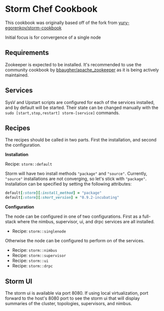 # Storm Chef Cookbook

This cookbook was originally based off of the fork from [yury-egorenkov/storm-cookbook](https://github.com/yury-egorenkov/storm-cookbook)

Initial focus is for convergence of a single node

## Requirements

Zookeeper is expected to be installed.  It's recommended to use the community
cookbook by [bbaugher/apache_zookeeper](https://github.com/bbaugher/apache_zookeeper)
as it is being actively maintained.

## Services

SysV and Upstart scripts are configured for each of the services installed, and by
default will be started.  Their state can be changed manually with the
`sudo [start,stop,restart] storm-[service]` commands.

## Recipes

The recipes should be called in two parts.  First the installation, and second
the configuration.

**Installation**

Recipe: `storm::default`

Storm will have two install methods `"package"` and `"source"`.  Currently,
`"source"` installations are not converging, so let's stick with `"package"`.
Installation can be specified by setting the following attributes:

```ruby
default[:storm][:install_method] = "package"
default[:storm][:short_version] = "0.9.2-incubating"
```

**Configuration**

The node can be configured in one of two configurations.  First as a
full-stack where the nimbus, supervisor, ui, and drpc services are all installed.

* Recipe: `storm::singlenode`

Otherwise the node can be configured to perform on of the services.

* Recipe: `storm::nimbus`
* Recipe: `storm::supervisor`
* Recipe: `storm::ui`
* Recipe: `storm::drpc`

## Storm UI

The storm ui is available via port 8080.  If using local virtualization,
port forward to the host's 8080 port to see the storm ui that will display
summaries of the cluster, topologies, supervisors, and nimbus.
